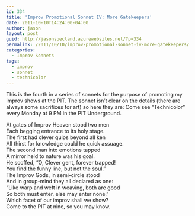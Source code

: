```yaml
---
id: 334
title: 'Improv Promotional Sonnet IV: More Gatekeepers'
date: 2011-10-10T14:24:00-04:00
author: jason
layout: post
guid: http://jasonspecland.azurewebsites.net/?p=334
permalink: /2011/10/10/improv-promotional-sonnet-iv-more-gatekeepers/
categories:
  - Improv Sonnets
tags:
  - improv
  - sonnet
  - technicolor
---
```

This is the fourth in a series of sonnets for the purpose of promoting my improv shows at the PIT. The sonnet isn’t clear on the details (there are always some sacrifices for art) so here they are: Come see “Technicolor” every Monday at 9 PM in the PIT Underground.

At gates of Improv Heaven stood two men  
Each begging entrance to its holy stage.  
The first had clever quips beyond all ken  
All thirst for knowledge could he quick assuage.  
The second man into emotions tapped  
A mirror held to nature was his goal.  
He scoffed, &#8220;O, Clever gent, forever trapped!  
You find the funny line, but not the soul.&#8221;  
The Improv Gods, in semi-circle stood  
And in group-mind they all declared as one:  
&#8220;Like warp and weft in weaving, both are good  
So both must enter, else may enter none.&#8221;  
Which facet of our improv shall we show?  
Come to the PIT at nine, so you may know.